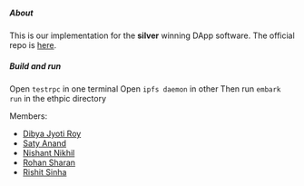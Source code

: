 #####   About
This is our implementation for the **silver** winning DApp software. The official repo is [here](https://github.com/Azad-Hall).

#####   Build and run
Open `testrpc` in one terminal
Open `ipfs daemon` in other
Then run `embark run` in the ethpic directory

Members:
- [Dibya Jyoti Roy](https://github.com/djr-jsr)
- [Saty Anand](https://github.com/khadok)
- [Nishant Nikhil](https://github.com/nishnik)
- [Rohan Sharan](https://github.com/Calibre720)
- [Rishit Sinha](https://github.com/RishitSinha)